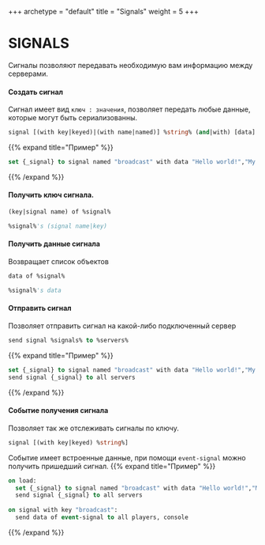 +++
archetype = "default"
title = "Signals"
weight = 5
+++
# SIGNALS
Сигналы позволяют передавать необходимую вам информацию между серверами.
#### Создать сигнал
Сигнал имеет вид `ключ : значения`, позволяет передать любые данные, которые могут быть сериализованны.
```vb
signal [(with key|keyed)|(with name|named)] %string% (and|with) [data] %objects%
```
{{% expand title="Пример" %}}
```vb
set {_signal} to signal named "broadcast" with data "Hello world!","My name is Bjork."
```
{{% /expand %}}

#### Получить ключ сигнала.
```vb
(key|signal name) of %signal%
```
```vb
%signal%'s (signal name|key)
```

#### Получить данные сигнала
Возвращает список объектов
```vb
data of %signal%
```
```vb
%signal%'s data
```

#### Отправить сигнал
Позволяет отправить сигнал на какой-либо подключенный сервер
```vb
send signal %signals% to %servers%
```
{{% expand title="Пример" %}}
```vb
set {_signal} to signal named "broadcast" with data "Hello world!","My name is Bjork."
send signal {_signal} to all servers
```
{{% /expand %}}

#### Событие получения сигнала
Позволяет так же отслеживать сигналы по ключу.
```vb
signal [(with key|keyed) %string%]
```
Событие имеет встроенные данные, при помощи `event-signal` можно получить пришедший сигнал.
{{% expand title="Пример" %}}
```vb
on load:
  set {_signal} to signal named "broadcast" with data "Hello world!","My name is Bjork."
  send signal {_signal} to all servers
  
on signal with key "broadcast":
  send data of event-signal to all players, console
```
{{% /expand %}}
